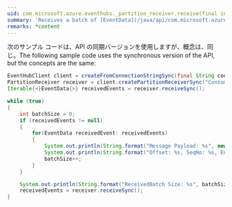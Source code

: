 ```yaml
---
uid: com.microsoft.azure.eventhubs._partition_receiver.receive(final int)
summary: 'Receives a batch of [EventData](/java/api/com.microsoft.azure.eventhubs._event_data) objects from an Event Hubs partition.'
remarks: *content
---
```


<span data-ttu-id="30468-101">次のサンプル コードは、API の同期バージョンを使用しますが、概念は、同じ。</span><span class="sxs-lookup"><span data-stu-id="30468-101">The following sample code uses the synchronous version of the API, but the concepts are the same:</span></span>

```java
EventHubClient client = createFromConnectionStringSync(final String connectionString)("connection");
PartitionReceiver receiver = client.createPartitionReceiverSync("ConsumerGroup1", "1"); 
Iterable{<}EventData{>} receivedEvents = receiver.receiveSync();

while (true) 
{ 
    int batchSize = 0; 
    if (receivedEvents != null) 
    { 
        for(EventData receivedEvent: receivedEvents) 
        { 
            System.out.println(String.format("Message Payload: %s", new String(receivedEvent.getBytes(), Charset.defaultCharset()))); 
            System.out.println(String.format("Offset: %s, SeqNo: %s, EnqueueTime: %s", receivedEvent.getSystemProperties().getOffset(), receivedEvent.getSystemProperties().getSequenceNumber(), receivedEvent.getSystemProperties().getEnqueuedTime())); 
            batchSize++; 
        } 
    } 

    System.out.println(String.format("ReceivedBatch Size: %s", batchSize)); 
    receivedEvents = receiver.receiveSync(); 
} 
```
